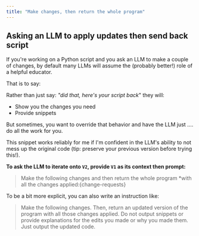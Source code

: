 ```yaml
---
title: "Make changes, then return the whole program"
---
```


## Asking an LLM to apply updates then send back script

If you're working on a Python script and you ask an LLM to make a couple of changes, by default many LLMs will assume the (probably better!) role of a helpful educator.

That is to say:

Rather than just say: *"did that, here's your script back*" they will:

- Show you the changes you need  
- Provide snippets

But sometimes, you want to override that behavior and have the LLM just .... do all the work for you.

This snippet works reliably for me if I'm confident in the LLM's ability to not mess up the original code (tip: preserve your previous version before trying this!).

**To ask the LLM to iterate onto `V2`, provide `V1` as its context then prompt:**

> Make the following changes and then return the whole program *with all the changes applied:{change-requests}

To be a bit more explicit, you can also write an instruction like:

>Make the following changes. Then, return an updated version of the program with all those changes applied. Do not output snippets or provide explanations for the edits you made or why you made them. Just output the updated code.